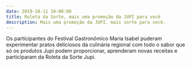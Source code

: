 ```yaml
---
date: 2019-10-11 10:00:00
title: Roleta da Sorte, mais uma promoção da JUPI para você
description: Mais uma promoção da JUPI, mais sorte para você.
---
```


Os participantes do Festival Gastronômico Maria Isabel puderam experimentar pratos deliciosos da culinária regional com todo o sabor que só os produtos Jupi podem proporcionar, aprenderam novas receitas e participaram da Roleta da Sorte Jupi.
